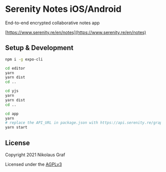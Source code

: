 # Serenity Notes iOS/Android

End-to-end encrypted collaborative notes app

[https://www.serenity.re/en/notes](https://www.serenity.re/en/notes)

## Setup & Development

```sh
npm i -g expo-cli

cd editor
yarn
yarn dist
cd ..

cd yjs
yarn
yarn dist
cd ..

cd app
yarn
# replace the API_URL in package.json with https://api.serenity.re/graphql
yarn start
```

## License

Copyright 2021 Nikolaus Graf

Licensed under the [AGPLv3](https://www.gnu.org/licenses/agpl-3.0.html)
